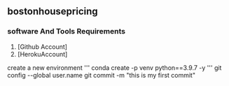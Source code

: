 ## bostonhousepricing

### software And Tools Requirements

1. [Github Account]
2. [HerokuAccount]

create a new environment
'''
conda create -p venv python==3.9.7 -y
'''
git config --global user.name
git commit -m "this is my first commit"